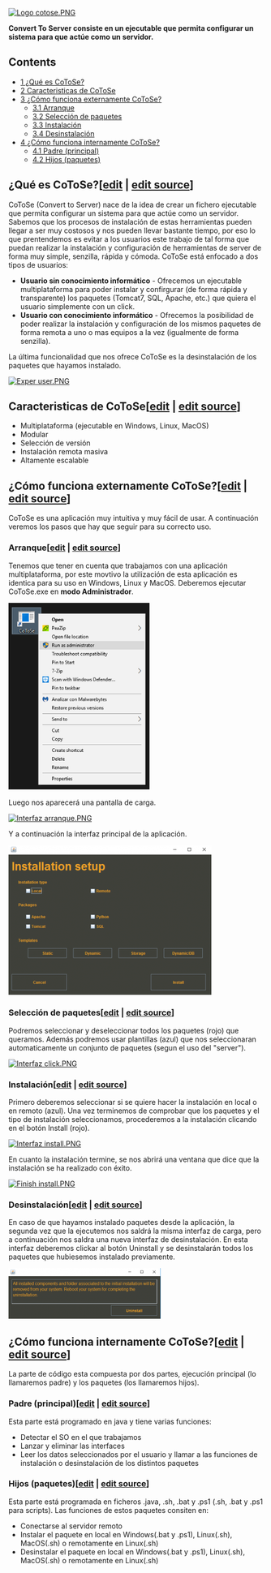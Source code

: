 [![Logo cotose.PNG](images/500px-Logo\_cotose.PNG)](/pti/index.php/File:Logo_cotose.PNG)

**Convert To Server consiste en un ejecutable que permita configurar un sistema para que actúe como un servidor.**

## Contents

* [1 ¿Qué es CoToSe?](#.C2.BFQu.C3.A9_es_CoToSe.3F)
* [2 Caracteristicas de CoToSe](#Caracteristicas_de_CoToSe)
* [3 ¿Cómo funciona externamente CoToSe?](#.C2.BFC.C3.B3mo_funciona_externamente_CoToSe.3F)
  + [3.1 Arranque](#Arranque)
  + [3.2 Selección de paquetes](#Selecci.C3.B3n_de_paquetes)
  + [3.3 Instalación](#Instalaci.C3.B3n)
  + [3.4 Desinstalación](#Desinstalaci.C3.B3n)
* [4 ¿Cómo funciona internamente CoToSe?](#.C2.BFC.C3.B3mo_funciona_internamente_CoToSe.3F)
  + [4.1 Padre (principal)](#Padre_.28principal.29)
  + [4.2 Hijos (paquetes)](#Hijos_.28paquetes.29)

## ¿Qué es CoToSe?[[edit](/pti/index.php?title=Categor%C3%ADa:CoToSe&veaction=edit&section=1 "Edit section: ¿Qué es CoToSe?") | [edit source](/pti/index.php?title=Categor%C3%ADa:CoToSe&action=edit&section=1 "Edit section: ¿Qué es CoToSe?")]

CoToSe (Convert to Server) nace de la idea de crear un fichero ejecutable que permita configurar un sistema para que actúe como un servidor. Sabemos que los procesos de instalación de estas herramientas pueden llegar a ser muy costosos y nos pueden llevar bastante tiempo, por eso lo que prentendemos es evitar a los usuarios este trabajo de tal forma que puedan realizar la instalación y configuración de herramientas de server de forma muy simple, senzilla, rápida y cómoda.
CoToSe está enfocado a dos tipos de usuarios:

* **Usuario sin conocimiento informático** - Ofrecemos un ejecutable multiplataforma para poder instalar y confirgurar (de forma rápida y transparente) los paquetes (Tomcat7, SQL, Apache, etc.) que quiera el usuario simplemente con un click.
* **Usuario con conocimiento informático** - Ofrecemos la posibilidad de poder realizar la instalación y configuración de los mismos paquetes de forma remota a uno o mas equipos a la vez (igualmente de forma senzilla).

La última funcionalidad que nos ofrece CoToSe es la desinstalación de los paquetes que hayamos instalado.

[![Exper user.PNG](images/400px-Exper\_user.PNG)](/pti/index.php/File:Exper_user.PNG)

## Caracteristicas de CoToSe[[edit](/pti/index.php?title=Categor%C3%ADa:CoToSe&veaction=edit&section=2 "Edit section: Caracteristicas de CoToSe") | [edit source](/pti/index.php?title=Categor%C3%ADa:CoToSe&action=edit&section=2 "Edit section: Caracteristicas de CoToSe")]

* Multiplataforma (ejecutable en Windows, Linux, MacOS)
* Modular
* Selección de versión
* Instalación remota masiva
* Altamente escalable

## ¿Cómo funciona externamente CoToSe?[[edit](/pti/index.php?title=Categor%C3%ADa:CoToSe&veaction=edit&section=3 "Edit section: ¿Cómo funciona externamente CoToSe?") | [edit source](/pti/index.php?title=Categor%C3%ADa:CoToSe&action=edit&section=3 "Edit section: ¿Cómo funciona externamente CoToSe?")]

CoToSe es una aplicación muy intuitiva y muy fácil de usar. A continuación veremos los pasos que hay que seguir para su correcto uso.

### Arranque[[edit](/pti/index.php?title=Categor%C3%ADa:CoToSe&veaction=edit&section=4 "Edit section: Arranque") | [edit source](/pti/index.php?title=Categor%C3%ADa:CoToSe&action=edit&section=4 "Edit section: Arranque")]

Tenemos que tener en cuenta que trabajamos con una aplicación multiplataforma, por este movtivo la utilización de esta aplicación es identica para su uso en Windows, Linux y MacOS. Deberemos ejecutar CoToSe.exe en **modo Administrador**.

[![Arranque.PNG](images/Arranque.PNG)](/pti/index.php/File:Arranque.PNG)

Luego nos aparecerá una pantalla de carga.

[![Interfaz arranque.PNG](images/400px-Interfaz\_arranque.PNG)](/pti/index.php/File:Interfaz_arranque.PNG)

Y a continuación la interfaz principal de la aplicación.

[![Interfaz.PNG](images/400px-Interfaz.PNG)](/pti/index.php/File:Interfaz.PNG)

### Selección de paquetes[[edit](/pti/index.php?title=Categor%C3%ADa:CoToSe&veaction=edit&section=5 "Edit section: Selección de paquetes") | [edit source](/pti/index.php?title=Categor%C3%ADa:CoToSe&action=edit&section=5 "Edit section: Selección de paquetes")]

Podremos seleccionar y deseleccionar todos los paquetes (rojo) que queramos. Además podremos usar plantillas (azul) que nos seleccionaran automaticamente un conjunto de paquetes (segun el uso del "server").

[![Interfaz click.PNG](images/400px-Interfaz\_click.PNG)](/pti/index.php/File:Interfaz_click.PNG)

### Instalación[[edit](/pti/index.php?title=Categor%C3%ADa:CoToSe&veaction=edit&section=6 "Edit section: Instalación") | [edit source](/pti/index.php?title=Categor%C3%ADa:CoToSe&action=edit&section=6 "Edit section: Instalación")]

Primero deberemos seleccionar si se quiere hacer la instalación en local o en remoto (azul). Una vez terminemos de comprobar que los paquetes y el tipo de instalación seleccionamos, procederemos a la instalación clicando en el botón Install (rojo).

[![Interfaz install.PNG](images/400px-Interfaz\_install.PNG)](/pti/index.php/File:Interfaz_install.PNG)

En cuanto la instalación termine, se nos abrirá una ventana que dice que la instalación se ha realizado con éxito.

[![Finish install.PNG](images/300px-Finish\_install.PNG)](/pti/index.php/File:Finish_install.PNG)

### Desinstalación[[edit](/pti/index.php?title=Categor%C3%ADa:CoToSe&veaction=edit&section=7 "Edit section: Desinstalación") | [edit source](/pti/index.php?title=Categor%C3%ADa:CoToSe&action=edit&section=7 "Edit section: Desinstalación")]

En caso de que hayamos instalado paquetes desde la aplicación, la segunda vez que la ejecutemos nos saldrá la misma interfaz de carga, pero a continuación nos saldra una nueva interfaz de desinstalación. En esta interfaz deberemos clickar al botón Uninstall y se desinstalarán todos los paquetes que hubiesemos instalado previamente.

[![Uninstall.PNG](images/300px-Uninstall.PNG)](/pti/index.php/File:Uninstall.PNG)

## ¿Cómo funciona internamente CoToSe?[[edit](/pti/index.php?title=Categor%C3%ADa:CoToSe&veaction=edit&section=8 "Edit section: ¿Cómo funciona internamente CoToSe?") | [edit source](/pti/index.php?title=Categor%C3%ADa:CoToSe&action=edit&section=8 "Edit section: ¿Cómo funciona internamente CoToSe?")]

La parte de código esta compuesta por dos partes, ejecución principal (lo llamaremos padre) y los paquetes (los llamaremos hijos).

### Padre (principal)[[edit](/pti/index.php?title=Categor%C3%ADa:CoToSe&veaction=edit&section=9 "Edit section: Padre (principal)") | [edit source](/pti/index.php?title=Categor%C3%ADa:CoToSe&action=edit&section=9 "Edit section: Padre (principal)")]

Esta parte está programado en java y tiene varias funciones:

* Detectar el SO en el que trabajamos
* Lanzar y eliminar las interfaces
* Leer los datos seleccionados por el usuario y llamar a las funciones de instalación o desinstalación de los distintos paquetes

### Hijos (paquetes)[[edit](/pti/index.php?title=Categor%C3%ADa:CoToSe&veaction=edit&section=10 "Edit section: Hijos (paquetes)") | [edit source](/pti/index.php?title=Categor%C3%ADa:CoToSe&action=edit&section=10 "Edit section: Hijos (paquetes)")]

Esta parte está programada en ficheros .java, .sh, .bat y .ps1 (.sh, .bat y .ps1 para scripts). Las funciones de estos paquetes consiten en:

* Conectarse al servidor remoto
* Instalar el paquete en local en Windows(.bat y .ps1), Linux(.sh), MacOS(.sh) o remotamente en Linux(.sh)
* Desinstalar el paquete en local en Windows(.bat y .ps1), Linux(.sh), MacOS(.sh) o remotamente en Linux(.sh)
